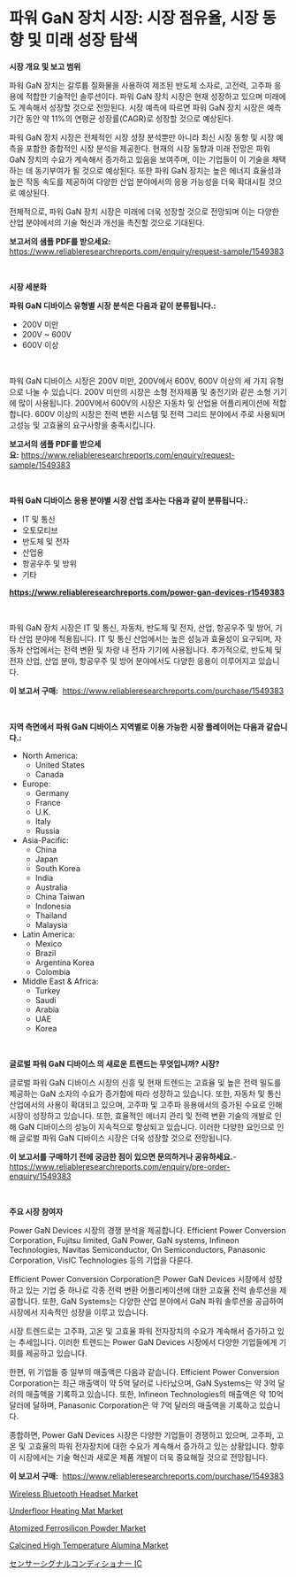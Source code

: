 <p><h1>파워 GaN 장치 시장: 시장 점유율, 시장 동향 및 미래 성장 탐색</h1></p><p><strong>시장 개요 및 보고 범위</strong></p>
<p><p>파워 GaN 장치는 갈루륨 질화물을 사용하여 제조된 반도체 소자로, 고전력, 고주파 응용에 적합한 기술적인 솔루션이다. 파워 GaN 장치 시장은 현재 성장하고 있으며 미래에도 계속해서 성장할 것으로 전망된다. 시장 예측에 따르면 파워 GaN 장치 시장은 예측 기간 동안 약 11%의 연평균 성장률(CAGR)로 성장할 것으로 예상된다. </p><p>파워 GaN 장치 시장은 전체적인 시장 성장 분석뿐만 아니라 최신 시장 동향 및 시장 예측을 포함한 종합적인 시장 분석을 제공한다. 현재의 시장 동향과 미래 전망은 파워 GaN 장치의 수요가 계속해서 증가하고 있음을 보여주며, 이는 기업들이 이 기술을 채택하는 데 동기부여가 될 것으로 예상된다. 또한 파워 GaN 장치는 높은 에너지 효율성과 높은 작동 속도를 제공하여 다양한 산업 분야에서의 응용 가능성을 더욱 확대시킬 것으로 예상된다. </p><p>전체적으로, 파워 GaN 장치 시장은 미래에 더욱 성장할 것으로 전망되며 이는 다양한 산업 분야에서의 기술 혁신과 개선을 촉진할 것으로 기대된다.</p></p>
<p><strong>보고서의 샘플 PDF를 받으세요:</strong> <a href="https://www.reliableresearchreports.com/enquiry/request-sample/1549383">https://www.reliableresearchreports.com/enquiry/request-sample/1549383</a></p>
<p>&nbsp;</p>
<p><strong>시장 세분화</strong></p>
<p><strong>파워 GaN 디바이스 유형별 시장 분석은 다음과 같이 분류됩니다.:</strong></p>
<p><ul><li>200V 미만</li><li>200V ~ 600V</li><li>600V 이상</li></ul></p>
<p>&nbsp;</p>
<p><p>파워 GaN 디바이스 시장은 200V 미만, 200V에서 600V, 600V 이상의 세 가지 유형으로 나눌 수 있습니다. 200V 미만의 시장은 소형 전자제품 및 충전기와 같은 소형 기기에 많이 사용됩니다. 200V에서 600V의 시장은 자동차 및 산업용 어플리케이션에 적합합니다. 600V 이상의 시장은 전력 변환 시스템 및 전력 그리드 분야에서 주로 사용되며 고성능 및 고효율의 요구사항을 충족시킵니다.</p></p>
<p><strong>보고서의 샘플 PDF를 받으세요:</strong>&nbsp;<a href="https://www.reliableresearchreports.com/enquiry/request-sample/1549383">https://www.reliableresearchreports.com/enquiry/request-sample/1549383</a></p>
<p>&nbsp;</p>
<p><strong> 파워 GaN 디바이스 응용 분야별 시장 산업 조사는 다음과 같이 분류됩니다.:</strong></p>
<p><ul><li>IT 및 통신</li><li>오토모티브</li><li>반도체 및 전자</li><li>산업용</li><li>항공우주 및 방위</li><li>기타</li></ul></p>
<p><strong><a href="https://www.reliableresearchreports.com/power-gan-devices-r1549383">https://www.reliableresearchreports.com/power-gan-devices-r1549383</a></strong></p>
<p>&nbsp;</p>
<p><p>파워 GaN 장치 시장은 IT 및 통신, 자동차, 반도체 및 전자, 산업, 항공우주 및 방어, 기타 산업 분야에 적용됩니다. IT 및 통신 산업에서는 높은 성능과 효율성이 요구되며, 자동차 산업에서는 전력 변환 및 차량 내 전자 기기에 사용됩니다. 추가적으로, 반도체 및 전자 산업, 산업 분야, 항공우주 및 방어 분야에서도 다양한 응용이 이루어지고 있습니다.</p></p>
<p><strong>이 보고서 구매:</strong>&nbsp; <a href="https://www.reliableresearchreports.com/purchase/1549383">https://www.reliableresearchreports.com/purchase/1549383</a></p>
<p>&nbsp;</p>
<p><strong>지역 측면에서 파워 GaN 디바이스 지역별로 이용 가능한 시장 플레이어는 다음과 같습니다.:</strong></p>
<p><ul>
    <li>
        North America:
        <ul>
            <li>United States</li>
            <li>Canada</li>
        </ul>
    </li>
    <li>
        Europe:
        <ul>
            <li>Germany</li>
            <li>France</li>
            <li>U.K.</li>
            <li>Italy</li>
            <li>Russia</li>
        </ul>
    </li>
    <li>
        Asia-Pacific:
        <ul>
            <li>China</li>
            <li>Japan</li>
            <li>South Korea</li>
            <li>India</li>
            <li>Australia</li>
            <li>China Taiwan</li>
            <li>Indonesia</li>
            <li>Thailand</li>
            <li>Malaysia</li>
        </ul>
    </li>
    <li>
        Latin America:
        <ul>
            <li>Mexico</li>
            <li>Brazil</li>
            <li>Argentina Korea</li>
            <li>Colombia</li>
        </ul>
    </li>
    <li>
        Middle East & Africa:
        <ul>
            <li>Turkey</li>
            <li>Saudi</li>
            <li>Arabia</li>
            <li>UAE</li>
            <li>Korea</li>
        </ul>
    </li>
    </ul></p>
<p>&nbsp;</p>
<p><strong>글로벌 파워 GaN 디바이스 의 새로운 트렌드는 무엇입니까? 시장?</strong></p>
<p><p>글로벌 파워 GaN 디바이스 시장의 신흥 및 현재 트렌드는 고효율 및 높은 전력 밀도를 제공하는 GaN 소자의 수요가 증가함에 따라 성장하고 있습니다. 또한, 자동차 및 통신 산업에서의 사용이 확대되고 있으며, 고주파 및 고주파 응용에서의 증가된 수요로 인해 시장이 성장하고 있습니다. 또한, 효율적인 에너지 관리 및 전력 변환 기술의 개발로 인해 GaN 디바이스의 성능이 지속적으로 향상되고 있습니다. 이러한 다양한 요인으로 인해 글로벌 파워 GaN 디바이스 시장은 더욱 성장할 것으로 전망됩니다.</p></p>
<p><strong>이 보고서를 구매하기 전에 궁금한 점이 있으면 문의하거나 공유하세요.</strong>- <a href="https://www.reliableresearchreports.com/enquiry/pre-order-enquiry/1549383">https://www.reliableresearchreports.com/enquiry/pre-order-enquiry/1549383</a></p>
<p>&nbsp;</p>
<p><strong>주요 시장 참여자</strong></p>
<p><p>Power GaN Devices 시장의 경쟁 분석을 제공합니다. Efficient Power Conversion Corporation, Fujitsu limited, GaN Power, GaN systems, Infineon Technologies, Navitas Semiconductor, On Semiconductors, Panasonic Corporation, VisIC Technologies 등의 기업을 다룬다.</p><p>Efficient Power Conversion Corporation은 Power GaN Devices 시장에서 성장하고 있는 기업 중 하나로 각종 전력 변환 어플리케이션에 대한 고효율 전력 솔루션을 제공합니다. 또한, GaN Systems는 다양한 산업 분야에서 GaN 파워 솔루션을 공급하여 시장에서 지속적인 성장을 이루고 있습니다.</p><p>시장 트렌드로는 고주파, 고온 및 고효율 파워 전자장치의 수요가 계속해서 증가하고 있는 추세입니다. 이러한 트렌드는 Power GaN Devices 시장에서 다양한 기업들에게 기회를 제공하고 있습니다.</p><p>한편, 위 기업들 중 일부의 매출액은 다음과 같습니다. Efficient Power Conversion Corporation는 최근 매출액이 약 5억 달러로 나타났으며, GaN Systems는 약 3억 달러의 매출액을 기록하고 있습니다. 또한, Infineon Technologies의 매출액은 약 10억 달러에 달하며, Panasonic Corporation은 약 7억 달러의 매출액을 기록하고 있습니다.</p><p>종합하면, Power GaN Devices 시장은 다양한 기업들이 경쟁하고 있으며, 고주파, 고온 및 고효율의 파워 전자장치에 대한 수요가 계속해서 증가하고 있는 상황입니다. 향후 이 시장에서는 기술 혁신과 새로운 제품 개발이 더욱 중요해질 것으로 전망됩니다.</p></p>
<p><strong>이 보고서 구매:</strong>&nbsp;&nbsp;<a href="https://www.reliableresearchreports.com/purchase/1549383">https://www.reliableresearchreports.com/purchase/1549383</a></p>
<p><p><a href="https://www.linkedin.com/pulse/decoding-wireless-bluetooth-headset-market-metrics-share-trends-6omne">Wireless Bluetooth Headset Market</a></p><p><a href="https://www.linkedin.com/pulse/underfloor-heating-matnbspmarket-focuses-market-share-size-kurfe">Underfloor Heating Mat Market</a></p><p><a href="https://issuu.com/reportprime-2/docs/atomized-ferrosilicon-powder-market-size-2030.pptx">Atomized Ferrosilicon Powder Market</a></p><p><a href="https://issuu.com/reportprime-2/docs/calcined-high-temperature-alumina-market-size-2030">Calcined High Temperature Alumina Market</a></p><p><a href="https://github.com/roulaayoub-saad/Market-Research-Report-List-1/blob/main/882927456079.md">センサーシグナルコンディショナー IC</a></p></p>